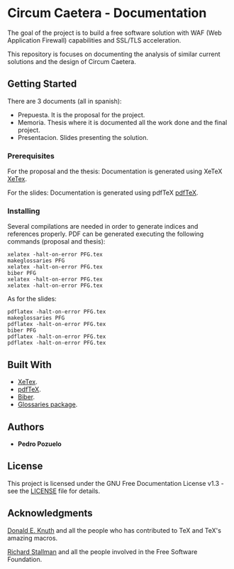 # Circum Caetera - Documentation
The goal of the project is to build a free software solution with WAF (Web Application Firewall) capabilities and SSL/TLS acceleration.

This repository is focuses on documenting the analysis of similar current solutions and the design of Circum Caetera.


## Getting Started
There are 3 documents (all in spanish):
 - Prepuesta. It is the proposal for the project.
 - Memoria. Thesis where it is documented all the work done and the final project.
 - Presentacion. Slides presenting the solution.

### Prerequisites
For the proposal and the thesis:
Documentation is generated using XeTeX [XeTex](http://xetex.sourceforge.net/ "XeTeX Home page").

For the slides:
Documentation is generated using pdfTeX [pdfTeX](http://www.tug.org/applications/pdftex/ "pdfTeX Home page").

### Installing

Several compilations are needed in order to generate indices and references properly.
PDF can be generated executing the following commands (proposal and thesis):

```
xelatex -halt-on-error PFG.tex
makeglossaries PFG
xelatex -halt-on-error PFG.tex
biber PFG
xelatex -halt-on-error PFG.tex
xelatex -halt-on-error PFG.tex
```

As for the slides:
```
pdflatex -halt-on-error PFG.tex
makeglossaries PFG
pdflatex -halt-on-error PFG.tex
biber PFG
pdflatex -halt-on-error PFG.tex
pdflatex -halt-on-error PFG.tex
```

## Built With
* [XeTex](http://xetex.sourceforge.net/ "XeTeX Home page").
* [pdfTeX](http://www.tug.org/applications/pdftex/ "pdfTeX Home page").
* [Biber](http://biblatex-biber.sourceforge.net/ "Biber home page").
* [Glossaries package](https://en.wikibooks.org/wiki/LaTeX/Glossary "LaTeX/Glossary").

## Authors
* **Pedro Pozuelo**

## License
This project is licensed under the GNU Free Documentation License v1.3 - see the [LICENSE](LICENSE) file for details.

## Acknowledgments
[Donald E. Knuth](https://cs.stanford.edu/~knuth/ "Donald E. Knuth Home page") and all the people who has contributed to TeX and TeX's amazing macros.

[Richard Stallman](https://stallman.org/ "Richard Stallman's Personal Site") and all the people involved in the Free Software Foundation.
